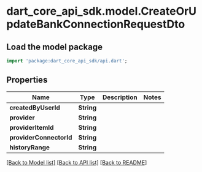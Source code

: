 # dart_core_api_sdk.model.CreateOrUpdateBankConnectionRequestDto

## Load the model package
```dart
import 'package:dart_core_api_sdk/api.dart';
```

## Properties
Name | Type | Description | Notes
------------ | ------------- | ------------- | -------------
**createdByUserId** | **String** |  | 
**provider** | **String** |  | 
**providerItemId** | **String** |  | 
**providerConnectorId** | **String** |  | 
**historyRange** | **String** |  | 

[[Back to Model list]](../README.md#documentation-for-models) [[Back to API list]](../README.md#documentation-for-api-endpoints) [[Back to README]](../README.md)


